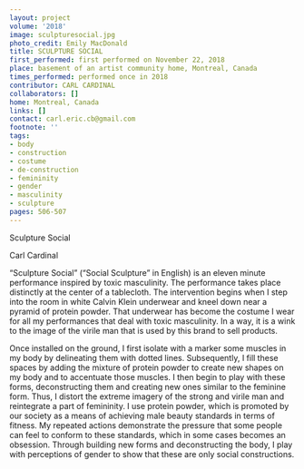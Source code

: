 ```yaml
---
layout: project
volume: '2018'
image: sculpturesocial.jpg
photo_credit: Emily MacDonald
title: SCULPTURE SOCIAL
first_performed: first performed on November 22, 2018
place: basement of an artist community home, Montreal, Canada
times_performed: performed once in 2018
contributor: CARL CARDINAL
collaborators: []
home: Montreal, Canada
links: []
contact: carl.eric.cb@gmail.com
footnote: ''
tags:
- body
- construction
- costume
- de-construction
- femininity
- gender
- masculinity
- sculpture
pages: 506-507
---
```




Sculpture Social

Carl Cardinal

“Sculpture Social” (“Social Sculpture” in English) is an eleven minute performance inspired by toxic masculinity. The performance takes place distinctly at the center of a tablecloth. The intervention begins when I step into the room in white Calvin Klein underwear and kneel down near a pyramid of protein powder. That underwear has become the costume I wear for all my performances that deal with toxic masculinity. In a way, it is a wink to the image of the virile man that is used by this brand to sell products.

Once installed on the ground, I first isolate with a marker some muscles in my body by delineating them with dotted lines. Subsequently, I fill these spaces by adding the mixture of protein powder to create new shapes on my body and to accentuate those muscles. I then begin to play with these forms, deconstructing them and creating new ones similar to the feminine form. Thus, I distort the extreme imagery of the strong and virile man and reintegrate a part of femininity. I use protein powder, which is promoted by our society as a means of achieving male beauty standards in terms of fitness. My repeated actions demonstrate the pressure that some people can feel to conform to these standards, which in some cases becomes an obsession. Through building new forms and deconstructing the body, I play with perceptions of gender to show that these are only social constructions.
